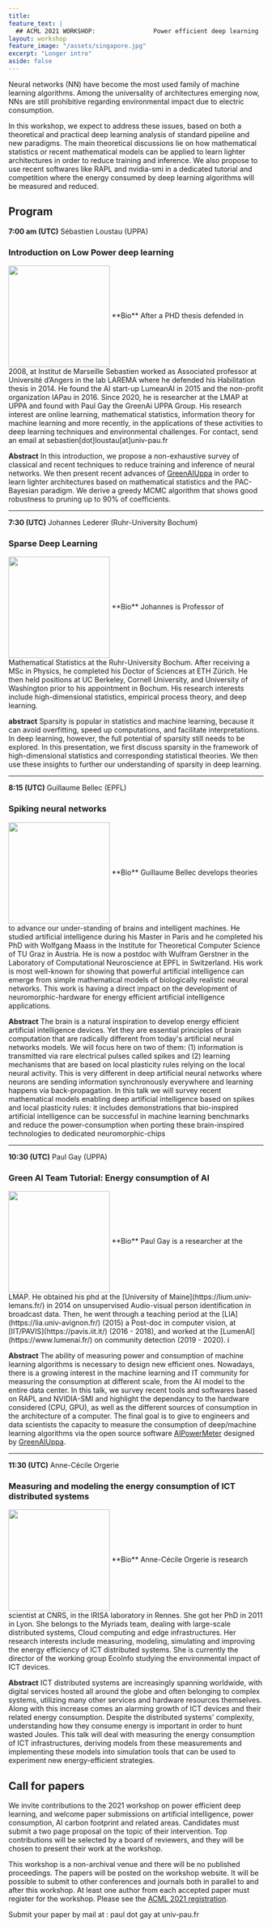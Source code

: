 ```yaml
---
title: 
feature_text: |
  ## ACML 2021 WORKSHOP:                Power efficient deep learning  
layout: workshop
feature_image: "/assets/singapore.jpg"
excerpt: "Longer intro"
aside: false 
---
```


Neural networks (NN) have become the most used family of machine learning algorithms. Among the universality of architectures emerging now, NNs are still prohibitive regarding environmental impact due to electric consumption.

In this workshop, we expect to address these issues, based on both a theoretical and practical deep learning analysis of standard pipeline and new paradigms. The main theoretical discussions lie on how mathematical statistics or recent mathematical models can be applied to learn lighter architectures in order to reduce training and inference. We also propose to use recent softwares like RAPL and nvidia-smi in a dedicated tutorial and competition where the energy consumed by deep learning algorithms will be measured and reduced. 


## Program

**7:00 am (UTC)**
Sébastien Loustau (UPPA)
###  Introduction on Low Power deep learning 


<img src="../images/sebastien.png" align="center" width="200"/>
**Bio** After a PHD thesis defended in 2008, at Institut de Marseille Sebastien worked as Associated professor at Université d’Angers in the lab LAREMA where he defended his Habilitation thesis in 2014. He found the AI start-up LumeanAI in 2015 and the non-profit organization IAPau in 2016. Since 2020, he is researcher at the LMAP at UPPA and found with Paul Gay the GreenAi UPPA Group. His research interest are online learning, mathematical statistics, information theory for machine learning and more recently, in the applications of these activities to deep learning techniques and environmental challenges. For contact, send an email at sebastien[dot]loustau[at]univ-pau.fr

**Abstract** In this introduction, we propose a non-exhaustive survey of classical and recent techniques to reduce training and inference of neural networks. We then present recent advances of [GreenAIUppa](/) in order to learn lighter architectures based on mathematical statistics and the PAC-Bayesian paradigm. We derive a greedy MCMC algorithm that shows good robustness to pruning up to 90% of coefficients.

---

**7:30 (UTC)**
Johannes Lederer (Ruhr-University Bochum)
### Sparse Deep Learning 

<img src="../images/johannes_lederer.png" align="center" width="200"/>
**Bio** Johannes is Professor of Mathematical Statistics at the Ruhr-University Bochum. After receiving a MSc in Physics, he completed his Doctor of Sciences at ETH Zürich. He then held positions at UC Berkeley, Cornell University, and University of Washington prior to his appointment in Bochum. His research interests include high-dimensional statistics, empirical process theory, and deep learning.

**abstract** Sparsity is popular in statistics and machine learning, because it can avoid overfitting, speed up computations, and facilitate interpretations. In deep learning, however, the full potential of sparsity still needs to be explored. In this presentation, we first discuss sparsity in the framework of high-dimensional statistics and corresponding statistical theories. We then use these insights to further our understanding of sparsity in deep learning.

---

**8:15 (UTC)**
Guillaume Bellec (EPFL)

### Spiking neural networks 

<img src="../images/guillaume_lebellec_circle.png" align="center" width="200"/>
**Bio** Guillaume Bellec develops theories to advance our under-standing of brains and intelligent machines. He studied artificial intelligence during his Master in Paris and he completed his PhD with Wolfgang Maass in the Institute for Theoretical Computer Science of TU Graz in Austria. He is now a postdoc with Wulfram Gerstner in the Laboratory of Computational Neuroscience at EPFL in Switzerland. His work is most well-known for showing that powerful artificial intelligence can emerge from simple mathematical models of biologically realistic neural networks. This work is having a direct impact on the development of neuromorphic-hardware for energy efficient artificial intelligence applications.


**Abstract** The brain is a natural inspiration to develop energy efficient
artificial intelligence devices. Yet they are essential principles of
brain computation that are radically different from today's artificial
neural networks models. We will focus here on two of them: (1)
information is transmitted via rare electrical pulses called spikes
and (2) learning mechanisms that are based on local plasticity rules
relying on the local neural activity. This is very different in deep
artificial neural networks where neurons are sending information
synchronously everywhere and learning happens via back-propagation. In
this talk we will survey recent mathematical models enabling deep
artificial intelligence based on spikes and local plasticity rules: it
includes demonstrations that bio-inspired artificial intelligence can
be successful in machine learning benchmarks and reduce the
power-consumption when porting these brain-inspired technologies to
dedicated neuromorphic-chips


---


**10:30 (UTC)** Paul Gay (UPPA)
### Green AI Team Tutorial: Energy consumption of AI

<img src="../images/paul.png" align="center" width="200"/>
**Bio** Paul Gay is a researcher at the LMAP. He obtained his phd at the [University of Maine](https://lium.univ-lemans.fr/) in 2014 on unsupervised Audio-visual person identification in broadcast data. Then, he went through a teaching period at the [LIA](https://lia.univ-avignon.fr/) (2015) a Post-doc in computer vision, at [IIT/PAVIS](https://pavis.iit.it/) (2016 - 2018), and worked at the [LumenAI](https://www.lumenai.fr/) on community detection (2019 - 2020). i

**Abstract** The ability of measuring power and consumption of machine learning algorithms is necessary to design new efficient ones. Nowadays, there is a growing interest in the machine learning and IT community for measuring the consumption at different scale, from the AI model to the entire data center. In this talk, we survey recent tools and softwares based on RAPL and NVIDIA-SMI and highlight the dependancy to the hardware considered (CPU, GPU), as well as the different sources of consumption in the architecture of a computer. The final goal is to give to engineers and data scientists the capacity to measure the consumption of deep/machine learning algorithms via the open source software [AIPowerMeter](https://greenai-uppa.github.io/AIPowerMeter/) designed by [GreenAIUppa](/).

--- 
**11:30 (UTC)**   Anne-Cécile Orgerie
### Measuring and modeling the energy consumption of ICT distributed systems

<img src="../images/anne_cecile_orgerie_circle.png" align="center" width="200"/>
**Bio** Anne-Cécile Orgerie is research scientist at CNRS, in the IRISA laboratory in Rennes. She got her PhD in 2011 in Lyon. She belongs to the Myriads team, dealing with large-scale distributed systems, Cloud computing and edge infrastructures. Her research interests include measuring, modeling, simulating and improving the energy efficiency of ICT distributed systems. She is currently the director of the working group EcoInfo studying the environmental impact of ICT devices.

**Abstract** ICT distributed systems are increasingly spanning worldwide, with digital services hosted all around the globe and often belonging to complex systems, utilizing many other services and hardware resources themselves. Along with this increase comes an alarming growth of ICT devices and their related energy consumption. Despite the distributed systems' complexity, understanding how they consume energy is important in order to hunt wasted Joules. This talk will deal with measuring the energy consumption of ICT infrastructures, deriving models from these measurements and implementing these models into simulation tools that can be used to experiment new energy-efficient strategies.

## Call for papers

We invite contributions to the 2021 workshop on power efficient deep learning, and welcome paper submissions on artificial intelligence, power consumption, AI carbon footprint and related areas.
Candidates must submit a two page proposal on the topic of their intervention. Top contributions will be selected by a board of reviewers, and they will be chosen to present their work at the workshop.

This workshop is a non-archival venue and there will be no published proceedings. The papers will be posted on the workshop website. It will be possible to submit to other conferences and journals both in parallel to and after this workshop. At least one author from each accepted paper must register for the workshop. Please see the [ACML 2021 registration](http://www.acml-conf.org/2021/participants/registration/).

Submit your paper by mail at : paul dot gay at univ-pau.fr



